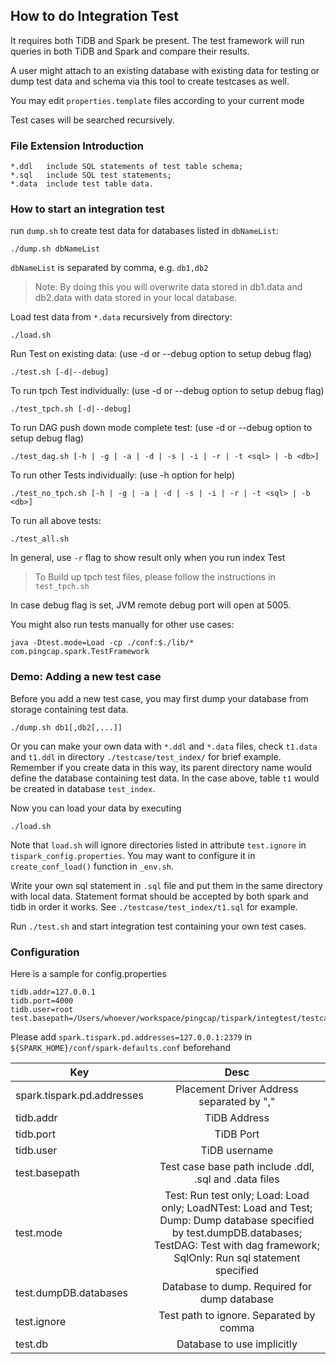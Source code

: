 ## How to do Integration Test

It requires both TiDB and Spark be present. The test framework will run queries in both TiDB and Spark and compare their results.

A user might attach to an existing database with existing data for testing or dump test data and schema via this tool to create testcases as well.

You may edit `properties.template` files according to your current mode

Test cases will be searched recursively. 

### File Extension Introduction

    *.ddl   include SQL statements of test table schema; 
    *.sql   include SQL test statements;
    *.data  include test table data.

### How to start an integration test
run `dump.sh` to create test data for databases listed in `dbNameList`:
```
./dump.sh dbNameList
```
`dbNameList` is separated by comma, e.g. `db1,db2`

> Note: By doing this you will overwrite data stored in db1.data and db2.data with data stored in your local database.

Load test data from `*.data` recursively from directory:
```
./load.sh 
```
Run Test on existing data: (use -d or --debug option to setup debug flag)
```
./test.sh [-d|--debug]
```
To run tpch Test individually: (use -d or --debug option to setup debug flag)
```
./test_tpch.sh [-d|--debug]
```
To run DAG push down mode complete test: (use -d or --debug option to setup debug flag)
```
./test_dag.sh [-h | -g | -a | -d | -s | -i | -r | -t <sql> | -b <db>]
```
To run other Tests individually: (use -h option for help)
```
./test_no_tpch.sh [-h | -g | -a | -d | -s | -i | -r | -t <sql> | -b <db>]
```
To run all above tests:
```
./test_all.sh
```

In general, use `-r` flag to show result only when you run index Test

> To Build up tpch test files, please follow the instructions in `test_tpch.sh`

In case debug flag is set, JVM remote debug port will open at 5005.

You might also run tests manually for other use cases:
```
java -Dtest.mode=Load -cp ./conf:$./lib/* com.pingcap.spark.TestFramework
```

### Demo: Adding a new test case

Before you add a new test case, you may first dump your database from storage containing test data.

```
./dump.sh db1[,db2[,...]]
```

Or you can make your own data with `*.ddl` and `*.data` files, check `t1.data` and `t1.ddl` in directory `./testcase/test_index/` for 
brief example. Remember if you create data in this way, its parent directory name would define the database containing test data. In the 
case above, table `t1` would be created in database `test_index`.

Now you can load your data by executing

```
./load.sh
```

Note that `load.sh` will ignore directories listed in attribute `test.ignore` in `tispark_config.properties`. You may want to configure it in `create_conf_load()` function in `_env.sh`.

Write your own sql statement in `.sql` file and put them in the same directory with local data. Statement format should be accepted by both spark and tidb in order it works. See `./testcase/test_index/t1.sql` for example.

Run `./test.sh` and start integration test containing your own test cases.


### Configuration
Here is a sample for config.properties
```
tidb.addr=127.0.0.1
tidb.port=4000
tidb.user=root
test.basepath=/Users/whoever/workspace/pingcap/tispark/integtest/testcases
```
Please add `spark.tispark.pd.addresses=127.0.0.1:2379` in `${SPARK_HOME}/conf/spark-defaults.conf` beforehand

| Key                        | Desc                                      |
| -------------------------- |:-----------------------------------------:|
| spark.tispark.pd.addresses | Placement Driver Address separated by "," |
| tidb.addr      | TiDB Address      |
| tidb.port      | TiDB Port      |
| tidb.user      | TiDB username |
| test.basepath | Test case base path include .ddl, .sql and .data files |
| test.mode     | Test: Run test only; Load: Load only; LoadNTest: Load and Test; Dump: Dump database specified by test.dumpDB.databases; TestDAG: Test with dag framework; SqlOnly: Run sql statement specified|
| test.dumpDB.databases  | Database to dump. Required for dump database |
| test.ignore      | Test path to ignore. Separated by comma |
| test.db      | Database to use implicitly |